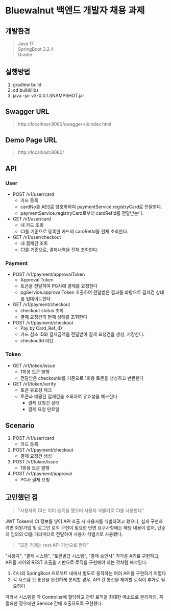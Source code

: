 # Bluewalnut 백엔드 개발자 채용 과제

## 개발환경 
> Java 17  
> SpringBoot 3.2.4  
> Gradle

## 실행방법
1. gradlew build
2. cd build/libs
3. java -jar v3-0.0.1.SNAMPSHOT.jar

## Swagger URL
> http://localhost:8080/swagger-ui/index.html

## Demo Page URL
> http://localhost:8080/

## API
### User
+ POST /v1/user/card
  + 카드 등록
  + cardNo를 AES로 암호화하여 paymentService.registryCard로 전달한다.
  + paymentService.registryCard로부터 cardRefId를 전달받는다.
+ GET /v1/user/card
  + 내 카드 조회
  + CI를 기준으로 등록한 카드의 cardRefId를 전체 조회한다.
+ GET /v1/user/checkout
  + 내 결제건 조회
  + CI를 기준으로, 결제내역을 전체 조회한다.
### Payment
+ POST /v1/payment/approvalToken
  + Approval Token
  + 토큰을 전달하여 PG사에 결제를 요청한다 
  + pgService.approvalToken 호출하여 전달받은 결과를 바탕으로 결제건 상태를 업데이트한다.
+ GET /v1/payment/checkout
  + checkout status 조회
  + 결제 요청건의 현재 상태를 조회한다
+ POST /v1/payment/checkout
  + Pay by Card_Ref_ID
  + 카드 참조 ID와 결제금액을 전달받아 결제 요청건을 생성, 저장한다.
  + checkoutId 리턴.
### Token
+ GET /v1/token/issue
  + 1회용 토큰 발행
  + 전달받은 checkoutId를 기준으로 1회용 토큰을 생성하고 반환한다
+ GET /v1/token/verify
  + 토큰 유효성 체크
  + 토큰과 매핑된 결제건을 조회하여 유효성을 체크한다
      + 결제 요청건 상태
      + 결제 요청 만료일

## Scenario
1. POST /v1/user/card
   + 카드 등록
2. POST /v1/payment/checkout
   + 결제 요청건 생성
3. POST /v1/token/issue
   + 1회용 토큰 발행
4. POST /v1/payment/approval
   + PG사 결제 요청

## 고민했던 점
> "사용자의 CI는 이미 습득을 했으며 사용자 식별키로 CI를 사용한다"
>
JWT Token에 CI 정보를 넣어 API 호출 시 사용자를 식별하려고 했으나, 실제 구현하려면 회원가입 및 로그인 로직 구현이 필요한 반면 요구사항에는 해당 내용이 없어, 단순히 임의의 CI를 파라미터로 전달하여 사용자 식별키로 사용했다.
> "모든 거래는 rest API 기반으로 한다"
> 
"사용자", "결제 시스템", "토큰발급 시스템", "결제 승인사" 각각을 API로 구현하고, API들 사이의 REST 호출을 기반으로 로직을 구현해야 하는 것처럼 해석된다.  
1. 하나의 SpringBoot 프로젝트 내에서 별도로 동작하는 여러 API를 구현하기 어렵다
2. 각 시스템 간 통신을 완전하게 분리할 경우, API 간 통신을 제어할 로직이 추가로 필요하다

따라서 시스템을 각 Controller에 할당하고 관련 로직을 최대한 메소드로 분리하되, 꼭 필요한 경우에만 Service 간에 호출하도록 구현했다.   